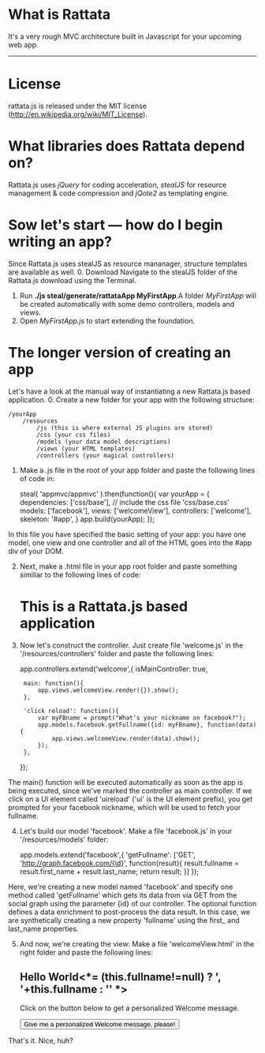 # What is Rattata
It's a very rough MVC architecture built in Javascript for your upcoming web app.

* * *

# License
rattata.js is released under the MIT license (http://en.wikipedia.org/wiki/MIT_License).

# What libraries does Rattata depend on?
Rattata.js uses *jQuery* for coding acceleration, *stealJS* for resource management & code compression and *jQote2* as templating engine.

# Sow let's start — how do I begin writing an app?
Since Rattata.js uses stealJS as resource mananager, structure templates are available as well.
0. Download Navigate to the stealJS folder of the Rattata.js download using the Terminal.
1. Run **./js steal/generate/rattataApp MyFirstApp**.A folder *MyFirstApp* will be created automatically with some demo controllers, models and views.
3. Open *MyFirstApp.js* to start extending the foundation.

# The longer version of creating an app
Let's have a look at the manual way of instantiating a new Rattata.js based application.
0. Create a new folder for your app with the following structure:
	
	/yourApp
		/resources
			/js (this is where external JS plugins are stored)
			/css (your css files)
			/models (your data model descriptions)
			/views (your HTML templates)
			/controllers (your magical controllers)
    
1. Make a .js file in the root of your app folder and paste the following lines of code in:
	
	steal( 'appmvc/appmvc' ).then(function(){
		var yourApp = {
			dependencies:	['css/base'], // include the css file 'css/base.css'
			models:			['facebook'],
			views:			['welcomeView'],
			controllers:		['welcome'],
		skeleton:			'#app',
		}
		app.build(yourApp);
	});
	
In this file you have specified the basic setting of your app: you have one model, one view and one controller and all of the HTML goes into the #app div of your DOM.

2. Next, make a .html file in your app root folder and paste something similiar to the following lines of code:
	
	<!doctype html>
	<html>
	  <head>
		</head>
		<body>
			<h1>This is a Rattata.js based application</h1>
	        <div id="app"></div>
			<script type="text/javascript" src="../steal/steal.js?appmvcdemo/appmvcdemo.js">
	        </script>
		</body>
	</html>

3. Now let's construct the controller. Just create file 'welcome.js' in the '/resources/controllers' folder and paste the following lines:
	
	app.controllers.extend('welcome',{
		isMainController: true,
		
		main: function(){
			app.views.welcomeView.render({}).show();
		},
		
		'click reload': function(){
			var myFBname = prompt("What's your nickname on facebook?");
			app.models.facebook.getFullname({id: myFBname}, function(data) { 
				app.views.welcomeView.render(data).show();
			});
		},	
	});
	
The main() function will be executed automatically as soon as the app is being executed, since we've marked the controller as main controller. If we click on a UI element called 'uireload' ('ui' is the UI element prefix), you get prompted for your facebook nickname, which will be used to fetch your fullname.


4. Let's build our model 'facebook'. Make a file 'facebook.js' in your '/resources/models' folder:
	
	app.models.extend('facebook',{
	  'getFullname': ['GET', 'http://graph.facebook.com/{id}', function(result){
			result.fullname = result.first_name + result.last_name;
			return result;
		}]
	});
	
Here, we're creating a new model named 'facebook' and specify one method called 'getFullname' which gets its data from via GET from the social graph using the parameter {id} of our controller. The optional function defines a data enrichment to post-process the data result. In this case, we are synthetically creating a new property 'fullname' using the first_ and last_name properties.

5. And now, we're creating the view: Make a file 'welcomeView.html' in the right folder and paste the following lines:
	
	<h2>Hello World<*= (this.fullname!=null) ? ', '+this.fullname : '' *></h2>
	<p>Click on the button below to get a personalized Welcome message.</p>
	<button class="uireload">Give me a personalized Welcome message, please!</button>

That's it. Nice, huh?
